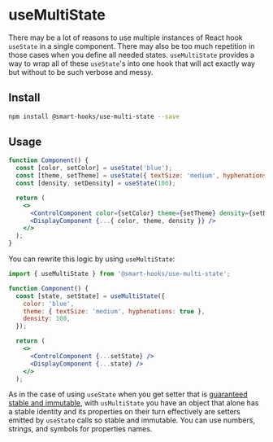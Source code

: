 # useMultiState

There may be a lot of reasons to use multiple instances of React hook `useState` in a single
component. There may also be too much repetition in those cases when you define all needed states.
`useMultiState` provides a way to wrap all of these `useState`'s into one hook that will act exactly
way but without to be such verbose and messy.

## Install

```bash
npm install @smart-hooks/use-multi-state --save
```

## Usage

```jsx
function Component() {
  const [color, setColor] = useState('blue');
  const [theme, setTheme] = useState({ textSize: 'medium', hyphenations: true });
  const [density, setDensity] = useState(100);

  return (
    <>
      <ControlComponent color={setColor} theme={setTheme} density={setDensity} />
      <DisplayComponent {...{ color, theme, density }} />
    </>
  );
}
```

You can rewrite this logic by using `useMultiState`:

```jsx
import { useMultiState } from '@smart-hooks/use-multi-state';

function Component() {
  const [state, setState] = useMultiState({
    color: 'blue',
    theme: { textSize: 'medium', hyphenations: true },
    density: 100,
  });

  return (
    <>
      <ControlComponent {...setState} />
      <DisplayComponent {...state} />
    </>
  );
```

As in the case of using `useState` when you get setter that is [guaranteed stable and
immutable](https://reactjs.org/docs/hooks-reference.html#usestate), with `usMultiState` you have an
object that alone has a stable identity and its properties on their turn effectively are setters
emitted by `useState` calls so stable and immutable. You can use numbers, strings, and symbols for
properties names.
